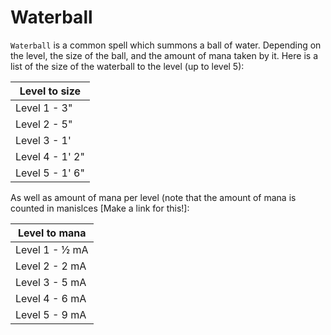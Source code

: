 # Waterball
`Waterball` is a common spell which summons a ball of water. Depending on the level, the size of the ball, and the amount of mana taken by it. Here is a list of the size of the waterball to the level (up to level 5):

| Level to size |
| - |
| Level 1 - 3" |
| Level 2 - 5" |
| Level 3 - 1' |
| Level 4 - 1' 2" |
| Level 5 - 1' 6" |

As well as amount of mana per level (note that the amount of mana is counted in manislces \[Make a link for this!\]:

| Level to mana |
| - |
| Level 1 - ½ mA |
| Level 2 - 2 mA |
| Level 3 - 5 mA |
| Level 4 - 6 mA |
| Level 5 - 9 mA |
